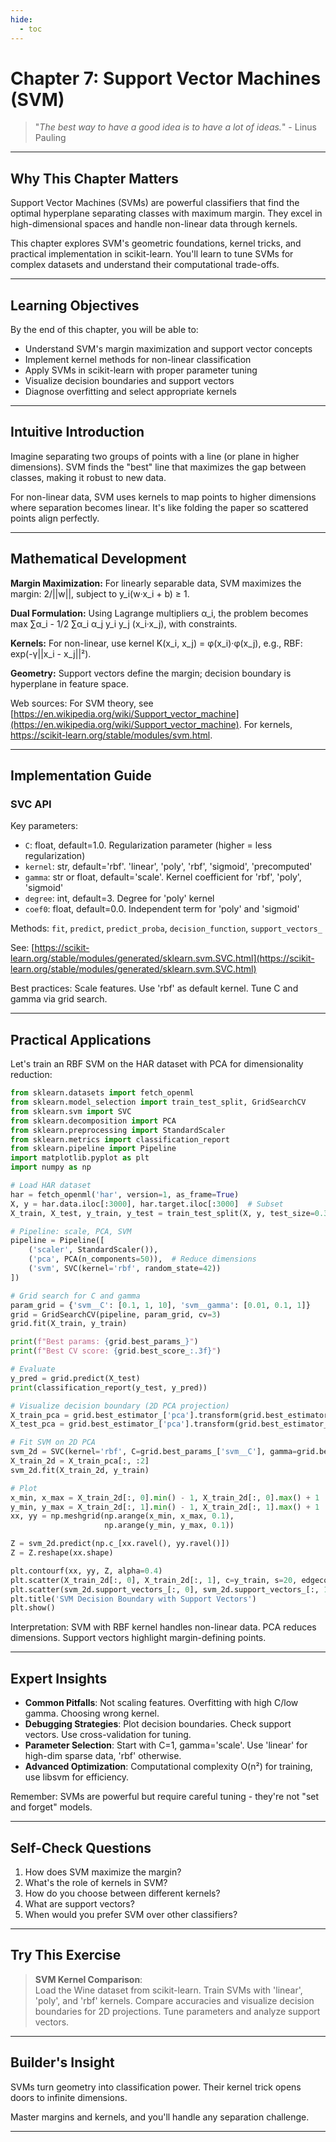 ```yaml
---
hide:
  - toc
---
```


# Chapter 7: Support Vector Machines (SVM)

> "*The best way to have a good idea is to have a lot of ideas.*" - Linus Pauling

---

## Why This Chapter Matters

Support Vector Machines (SVMs) are powerful classifiers that find the optimal hyperplane separating classes with maximum margin. They excel in high-dimensional spaces and handle non-linear data through kernels.

This chapter explores SVM's geometric foundations, kernel tricks, and practical implementation in scikit-learn. You'll learn to tune SVMs for complex datasets and understand their computational trade-offs.

---

## Learning Objectives

By the end of this chapter, you will be able to:

- Understand SVM's margin maximization and support vector concepts
- Implement kernel methods for non-linear classification
- Apply SVMs in scikit-learn with proper parameter tuning
- Visualize decision boundaries and support vectors
- Diagnose overfitting and select appropriate kernels

---

## Intuitive Introduction

Imagine separating two groups of points with a line (or plane in higher dimensions). SVM finds the "best" line that maximizes the gap between classes, making it robust to new data.

For non-linear data, SVM uses kernels to map points to higher dimensions where separation becomes linear. It's like folding the paper so scattered points align perfectly.

---

## Mathematical Development

**Margin Maximization:**
For linearly separable data, SVM maximizes the margin: 2/||w||, subject to y_i(w·x_i + b) ≥ 1.

**Dual Formulation:**
Using Lagrange multipliers α_i, the problem becomes max ∑α_i - 1/2 ∑α_i α_j y_i y_j (x_i·x_j), with constraints.

**Kernels:**
For non-linear, use kernel K(x_i, x_j) = φ(x_i)·φ(x_j), e.g., RBF: exp(-γ||x_i - x_j||²).

**Geometry:**
Support vectors define the margin; decision boundary is hyperplane in feature space.

Web sources: For SVM theory, see [https://en.wikipedia.org/wiki/Support_vector_machine](https://en.wikipedia.org/wiki/Support_vector_machine). For kernels, https://scikit-learn.org/stable/modules/svm.html.

---

## Implementation Guide

### SVC API
Key parameters:
- `C`: float, default=1.0. Regularization parameter (higher = less regularization)
- `kernel`: str, default='rbf'. 'linear', 'poly', 'rbf', 'sigmoid', 'precomputed'
- `gamma`: str or float, default='scale'. Kernel coefficient for 'rbf', 'poly', 'sigmoid'
- `degree`: int, default=3. Degree for 'poly' kernel
- `coef0`: float, default=0.0. Independent term for 'poly' and 'sigmoid'

Methods: `fit`, `predict`, `predict_proba`, `decision_function`, `support_vectors_`

See: [https://scikit-learn.org/stable/modules/generated/sklearn.svm.SVC.html](https://scikit-learn.org/stable/modules/generated/sklearn.svm.SVC.html)

Best practices: Scale features. Use 'rbf' as default kernel. Tune C and gamma via grid search.

---

## Practical Applications

Let's train an RBF SVM on the HAR dataset with PCA for dimensionality reduction:

```python
from sklearn.datasets import fetch_openml
from sklearn.model_selection import train_test_split, GridSearchCV
from sklearn.svm import SVC
from sklearn.decomposition import PCA
from sklearn.preprocessing import StandardScaler
from sklearn.metrics import classification_report
from sklearn.pipeline import Pipeline
import matplotlib.pyplot as plt
import numpy as np

# Load HAR dataset
har = fetch_openml('har', version=1, as_frame=True)
X, y = har.data.iloc[:3000], har.target.iloc[:3000]  # Subset
X_train, X_test, y_train, y_test = train_test_split(X, y, test_size=0.3, random_state=42)

# Pipeline: scale, PCA, SVM
pipeline = Pipeline([
    ('scaler', StandardScaler()),
    ('pca', PCA(n_components=50)),  # Reduce dimensions
    ('svm', SVC(kernel='rbf', random_state=42))
])

# Grid search for C and gamma
param_grid = {'svm__C': [0.1, 1, 10], 'svm__gamma': [0.01, 0.1, 1]}
grid = GridSearchCV(pipeline, param_grid, cv=3)
grid.fit(X_train, y_train)

print(f"Best params: {grid.best_params_}")
print(f"Best CV score: {grid.best_score_:.3f}")

# Evaluate
y_pred = grid.predict(X_test)
print(classification_report(y_test, y_pred))

# Visualize decision boundary (2D PCA projection)
X_train_pca = grid.best_estimator_['pca'].transform(grid.best_estimator_['scaler'].transform(X_train))
X_test_pca = grid.best_estimator_['pca'].transform(grid.best_estimator_['scaler'].transform(X_test))

# Fit SVM on 2D PCA
svm_2d = SVC(kernel='rbf', C=grid.best_params_['svm__C'], gamma=grid.best_params_['svm__gamma'])
X_train_2d = X_train_pca[:, :2]
svm_2d.fit(X_train_2d, y_train)

# Plot
x_min, x_max = X_train_2d[:, 0].min() - 1, X_train_2d[:, 0].max() + 1
y_min, y_max = X_train_2d[:, 1].min() - 1, X_train_2d[:, 1].max() + 1
xx, yy = np.meshgrid(np.arange(x_min, x_max, 0.1),
                     np.arange(y_min, y_max, 0.1))

Z = svm_2d.predict(np.c_[xx.ravel(), yy.ravel()])
Z = Z.reshape(xx.shape)

plt.contourf(xx, yy, Z, alpha=0.4)
plt.scatter(X_train_2d[:, 0], X_train_2d[:, 1], c=y_train, s=20, edgecolor='k')
plt.scatter(svm_2d.support_vectors_[:, 0], svm_2d.support_vectors_[:, 1], s=100, facecolors='none', edgecolors='r')
plt.title('SVM Decision Boundary with Support Vectors')
plt.show()
```

Interpretation: SVM with RBF kernel handles non-linear data. PCA reduces dimensions. Support vectors highlight margin-defining points.

---

## Expert Insights

- **Common Pitfalls**: Not scaling features. Overfitting with high C/low gamma. Choosing wrong kernel.
- **Debugging Strategies**: Plot decision boundaries. Check support vectors. Use cross-validation for tuning.
- **Parameter Selection**: Start with C=1, gamma='scale'. Use 'linear' for high-dim sparse data, 'rbf' otherwise.
- **Advanced Optimization**: Computational complexity O(n²) for training, use libsvm for efficiency.

Remember: SVMs are powerful but require careful tuning - they're not "set and forget" models.

---

## Self-Check Questions

1. How does SVM maximize the margin?
2. What's the role of kernels in SVM?
3. How do you choose between different kernels?
4. What are support vectors?
5. When would you prefer SVM over other classifiers?

---

## Try This Exercise

> **SVM Kernel Comparison**:  
> Load the Wine dataset from scikit-learn. Train SVMs with 'linear', 'poly', and 'rbf' kernels. Compare accuracies and visualize decision boundaries for 2D projections. Tune parameters and analyze support vectors.

---

## Builder's Insight

SVMs turn geometry into classification power. Their kernel trick opens doors to infinite dimensions.

Master margins and kernels, and you'll handle any separation challenge.

---

